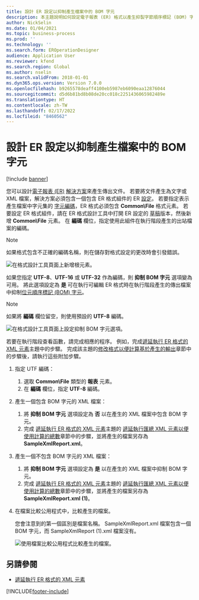 ```yaml
---
title: 設計 ER 設定以抑制產生檔案中的 BOM 字元
description: 本主題說明如何設定電子報表 (ER) 格式以產生抑製字節順序標記 (BOM) 字元的報表。
author: NickSelin
ms.date: 01/04/2021
ms.topic: business-process
ms.prod: ''
ms.technology: ''
ms.search.form: EROperationDesigner
audience: Application User
ms.reviewer: kfend
ms.search.region: Global
ms.author: nselin
ms.search.validFrom: 2018-01-01
ms.dyn365.ops.version: Version 7.0.0
ms.openlocfilehash: b9265578deaff4100eb5987eb6090eaa12876044
ms.sourcegitcommit: d5d6b81bd8b08de20cc018c2251436065982489e
ms.translationtype: HT
ms.contentlocale: zh-TW
ms.lasthandoff: 02/17/2022
ms.locfileid: "8460562"
---
```

# <a name="design-er-configurations-to-suppress-bom-characters-in-generated-files"></a>設計 ER 設定以抑制產生檔案中的 BOM 字元

[!include [banner](../includes/banner.md)]

您可以設計[電子報表 (ER)](general-electronic-reporting.md) [解決方案](er-quick-start1-new-solution.md)來產生傳出文件。 若要將文件產生為文字或 XML 檔案，解決方案必須包含一個包含 ER 格式組件的 ER [設定](general-electronic-reporting.md#Configuration)。 若要指定表示產生檔案中字元集的 [字元編碼](/windows/win32/intl/character-sets)，ER 格式必須包含 **Common\\File** 格式元素。 若要設定 ER 格式組件，請在 ER 格式設計工具中打開 ER 設定的 [草稿](general-electronic-reporting.md#component-versioning)版本，然後新增 **Common\\File** 元素。 在 **編碼** 欄位，指定使用此組件在執行階段產生的出站檔案的編碼。

> [!NOTE]
> 如果格式包含不正確的編碼名稱，則在儲存對格式設定的更改時會引發錯誤。

![在格式設計工具頁面上新增根元素。](./media/er-suppress-bom-characters-image1.gif)

如果您指定 **UTF-8**、**UTF-16** 或 **UTF-32** 作為編碼，則 **抑制 BOM 字元** 選項變為可用。 將此選項設定為 **是** 可在執行可編輯 ER 格式時在執行階段產生的傳出檔案中抑制[位元順序標記 (BOM) 字元](/globalization/encoding/byte-order-mark)。

> [!NOTE]
> 如果將 **編碼** 欄位留空，則使用預設的 **UTF-8** 編碼。

![在格式設計工具頁面上設定抑制 BOM 字元選項。](./media/er-suppress-bom-characters-image2.gif)

若要在執行階段查看函數，請完成相應的程序。 例如，完成[遞延執行 ER 格式的 XML 元素](er-defer-xml-element.md)主題中的步驟。 完成該主題的[修改格式以便計算基於產生的輸出](er-defer-xml-element.md#modify-the-format-so-that-the-calculation-is-based-on-generated-output)章節中的步驟後，請執行這些附加步驟。

1. 指定 UTF 編碼：

    1. 選取 **Common\\File** 類型的 **報表** 元素。
    2. 在 **編碼** 欄位，指定 **UTF-8** 編碼。

2. 產生一個包含 BOM 字元的 XML 檔案：

    1. 將 **抑制 BOM 字元** 選項設定為 **否** 以在產生的 XML 檔案中包含 BOM 字元。
    2. 完成 [遞延執行 ER 格式的 XML 元素](er-defer-xml-element.md)主題的 [遞延執行匯總 XML 元素以便使用計算的總數](er-defer-xml-element.md#defer-the-execution-of-the-summary-xml-element-so-that-the-calculated-total-is-used)章節中的步驟，並將產生的檔案另存為 **SampleXmlReport.xml**。

3. 產生一個不包含 BOM 字元的 XML 檔案：

    1. 將 **抑制 BOM 字元** 選項設定為 **是** 以在產生的 XML 檔案中抑制 BOM 字元。
    2. 完成 [遞延執行 ER 格式的 XML 元素](er-defer-xml-element.md)主題的 [遞延執行匯總 XML 元素以便使用計算的總數](er-defer-xml-element.md#defer-the-execution-of-the-summary-xml-element-so-that-the-calculated-total-is-used)章節中的步驟，並將產生的檔案另存為 **SampleXmlReport.xml (1)**。

4. 在檔案比較公用程式中，比較產生的檔案。

    您會注意到的第一個區別是檔案名稱。 SampleXmlReport.xml 檔案包含一個 BOM 字元，而 SampleXmlReport (1).xml 檔案沒有。

    ![使用檔案比較公用程式比較產生的檔案。](./media/er-suppress-bom-characters-image3.png)

## <a name="see-also"></a>另請參閱

- [遞延執行 ER 格式的 XML 元素](er-defer-xml-element.md)


[!INCLUDE[footer-include](../../../includes/footer-banner.md)]
